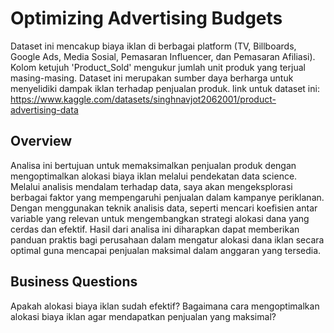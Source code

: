 # Optimizing Advertising Budgets
Dataset ini mencakup biaya iklan di berbagai platform (TV, Billboards, Google Ads, Media Sosial, Pemasaran Influencer, dan Pemasaran Afiliasi). Kolom ketujuh 'Product_Sold' mengukur jumlah unit produk yang terjual masing-masing. Dataset ini merupakan sumber daya berharga untuk menyelidiki dampak iklan terhadap penjualan produk. link untuk dataset ini: https://www.kaggle.com/datasets/singhnavjot2062001/product-advertising-data
## Overview
Analisa ini bertujuan untuk memaksimalkan penjualan produk dengan mengoptimalkan alokasi biaya iklan melalui pendekatan data science. Melalui analisis mendalam terhadap data, saya akan mengeksplorasi berbagai faktor yang mempengaruhi penjualan dalam kampanye periklanan. Dengan menggunakan teknik analisis data, seperti mencari koefisien antar variable yang relevan untuk mengembangkan strategi alokasi dana yang cerdas dan efektif. Hasil dari analisa ini diharapkan dapat memberikan panduan praktis bagi perusahaan dalam mengatur alokasi dana iklan secara optimal guna mencapai penjualan maksimal dalam anggaran yang tersedia.
## Business Questions
Apakah alokasi biaya iklan sudah efektif?
Bagaimana cara mengoptimalkan alokasi biaya iklan agar mendapatkan penjualan yang maksimal?
